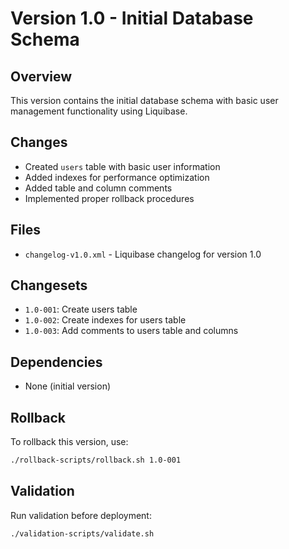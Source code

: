 # Version 1.0 - Initial Database Schema

## Overview
This version contains the initial database schema with basic user management functionality using Liquibase.

## Changes
- Created `users` table with basic user information
- Added indexes for performance optimization
- Added table and column comments
- Implemented proper rollback procedures

## Files
- `changelog-v1.0.xml` - Liquibase changelog for version 1.0

## Changesets
- `1.0-001`: Create users table
- `1.0-002`: Create indexes for users table
- `1.0-003`: Add comments to users table and columns

## Dependencies
- None (initial version)

## Rollback
To rollback this version, use:
```bash
./rollback-scripts/rollback.sh 1.0-001
```

## Validation
Run validation before deployment:
```bash
./validation-scripts/validate.sh
```
